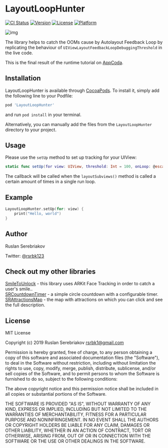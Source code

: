 # LayoutLoopHunter

[![CI Status](https://img.shields.io/travis/rsrbk/LayoutLoopHunter.svg?style=flat)](https://travis-ci.org/rsrbk/LayoutLoopHunter)
[![Version](https://img.shields.io/cocoapods/v/LayoutLoopHunter.svg?style=flat)](https://cocoapods.org/pods/LayoutLoopHunter)
[![License](https://img.shields.io/cocoapods/l/LayoutLoopHunter.svg?style=flat)](https://cocoapods.org/pods/LayoutLoopHunter)
[![Platform](https://img.shields.io/cocoapods/p/LayoutLoopHunter.svg?style=flat)](https://cocoapods.org/pods/LayoutLoopHunter)

![img](https://cdn-images-1.medium.com/max/1600/0*zrLTiLtPpTx3nb9-.jpg)

The library helps to catch the OOMs cause by Autolayout Feedback Loop by replicating the behaviour of `UIViewLayoutFeedbackLoopDebuggingThreshold` in the live code.

This is the final result of the runtime tutorial on [AppCoda](https://www.appcoda.com/layout-feedback-loop/).

## Installation

LayoutLoopHunter is available through [CocoaPods](https://cocoapods.org). To install
it, simply add the following line to your Podfile:

```ruby
pod 'LayoutLoopHunter'
```
and run `pod install` in your terminal.

Alternatively, you can manually add the files from the `LayoutLoopHunter` directory to your project.

## Usage

Please use the `setUp` method to set up tracking for your UIView:
```swift
static func setUp(for view: UIView, threshold: Int = 100, onLoop: @escaping () -> ())
```
The callback will be called when the `layoutSubviews()` method is called a certain amount of times in a single run loop.

## Example

```swift
LayoutLoopHunter.setUp(for: view) {
    print("Hello, world")
}
```
## Author

Ruslan Serebriakov

Twitter: [@rsrbk123](https://twitter.com/rsrbk123)

## Check out my other libraries

[SmileToUnlock](https://github.com/rsrbk/SRCountdownTimer) - this library uses ARKit Face Tracking in order to catch a user's smile..<br>
[SRCountdownTimer](https://github.com/rsrbk/SRCountdownTimer) - a simple circle countdown with a configurable timer.<br>
[SRAttractionsMap](https://github.com/rsrbk/SRAttractionsMap) - the map with attractions on which you can click and see the full description.

## License

MIT License

Copyright (c) 2019 Ruslan Serebriakov <rsrbk1@gmail.com>

Permission is hereby granted, free of charge, to any person obtaining a copy
of this software and associated documentation files (the "Software"), to deal
in the Software without restriction, including without limitation the rights
to use, copy, modify, merge, publish, distribute, sublicense, and/or sell
copies of the Software, and to permit persons to whom the Software is
furnished to do so, subject to the following conditions:

The above copyright notice and this permission notice shall be included in all
copies or substantial portions of the Software.

THE SOFTWARE IS PROVIDED "AS IS", WITHOUT WARRANTY OF ANY KIND, EXPRESS OR
IMPLIED, INCLUDING BUT NOT LIMITED TO THE WARRANTIES OF MERCHANTABILITY,
FITNESS FOR A PARTICULAR PURPOSE AND NONINFRINGEMENT. IN NO EVENT SHALL THE
AUTHORS OR COPYRIGHT HOLDERS BE LIABLE FOR ANY CLAIM, DAMAGES OR OTHER
LIABILITY, WHETHER IN AN ACTION OF CONTRACT, TORT OR OTHERWISE, ARISING FROM,
OUT OF OR IN CONNECTION WITH THE SOFTWARE OR THE USE OR OTHER DEALINGS IN THE
SOFTWARE.
